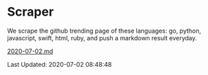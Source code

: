 # Scraper

We scrape the github trending page of these languages: go, python, javascript, swift, html, ruby, and push a markdown result everyday.

[2020-07-02.md](https://github.com/henson/Scraper/blob/master/2020-07-02.md)

Last Updated: 2020-07-02 08:48:48